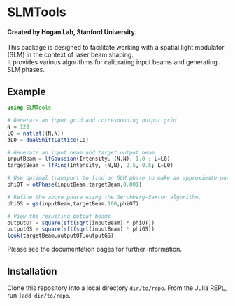 # SLMTools

#### Created by Hogan Lab, Stanford University.

This package is designed to facilitate working with a spatial light modulator (SLM) in the context of laser beam shaping.  
It provides various algorithms for calibrating input beams and generating SLM phases. 

## Example

```julia
using SLMTools

# Generate an input grid and corresponding output grid
N = 128
L0 = natlat((N,N))
dL0 = dualShiftLattice(L0)

# Generate an input beam and target output beam
inputBeam = lfGaussian(Intensity, (N,N), 1.0 ; L=L0)
targetBeam = lfRing(Intensity, (N,N), 2.5, 0.5; L=L0)

# Use optimal transport to find an SLM phase to make an approximate output beam
phiOT = otPhase(inputBeam,targetBeam,0.001)

# Refine the above phase using the Gerchberg-Saxton algorithm.
phiGS = gs(inputBeam,targetBeam,100,phiOT)

# View the resulting output beams
outputOT = square(sft(sqrt(inputBeam) * phiOT))
outputGS = square(sft(sqrt(inputBeam) * phiGS))
look(targetBeam,outputOT,outputGS)
```

Please see the documentation pages for further information.

## Installation
Clone this repository into a local directory `dir/to/repo`.  From the Julia REPL, run `]add dir/to/repo`. 
